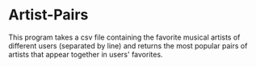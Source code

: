 # Artist-Pairs
This program takes a csv file containing the favorite musical artists of different users (separated by line) and returns the most popular pairs of artists that appear together in users' favorites.
